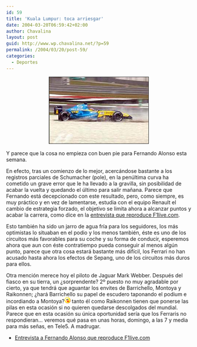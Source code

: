 ```yaml
---
id: 59
title: 'Kuala Lumpur: toca arriesgar'
date: 2004-03-20T06:59:42+02:00
author: Chavalina
layout: post
guid: http://www.wp.chavalina.net/?p=59
permalink: /2004/03/20/post-59/
categories:
  - Deportes
---
```

<p align="center">
  <img src="/imagenes/fotos/kuala-lumpur-split.jpg" width="270" height="180" border="1" title="fotografía de www.f1.com" alt="split de Alonso en Kuala Lumpur" />
</p>

Y parece que la cosa no empieza con buen pie para Fernando Alonso esta semana.

En efecto, tras un comienzo de lo mejor, acercándose bastante a los registros parciales de Schumacher (pole), en la penúltima curva ha cometido un grave error que le ha llevado a la gravilla, sin posibilidad de acabar la vuelta y quedando el último para salir mañana. Parece que Fernando está decepcionado con este resultado, pero, como siempre, es muy práctico y en vez de lamentarse, estudia con el equipo Renault el cambio de estrategia forzado, el objetivo se limita ahora a alcanzar puntos y acabar la carrera, como dice en la <a href="http://f1.racing-live.com/es/headlines/news/detail/040320145934.shtml" target="_blank">entrevista que reproduce F1live.com</a>. 

Esto también ha sido un jarro de agua fría para los seguidores, los más optimistas lo situaban en el podio y los menos también, éste es uno de los circuitos más favorables para su coche y su forma de conducir, esperemos ahora que aun con éste contratiempo pueda conseguir al menos algún punto, parece que otra cosa estará bastante más difícil, los Ferrari no han acusado hasta ahora los efectos de Sepang, uno de los circuitos más duros para ellos.

Otra mención merece hoy el piloto de Jaguar Mark Webber. Después del fiasco en su tierra, un ¿sorprendente? 2&ordm; puesto no muy agradable por cierto, ya que tendrá que aguantar los envites de Barrichello, Montoya y Raikonnen; ¿hará Barrichello su papel de escudero taponando el podium e incordiando a Montoya?![emo](/imagenes/emoticonos/lengua.gif) tanto él como Raikonnen tienen que ponerse las pilas en esta ocasión si no quieren quedarse descolgados del mundial. Parece que en esta ocasión su única oportunidad sería que los Ferraris no respondieran… veremos qué pasa en unas horas, domingo, a las 7 y media para más señas, en Tele5. A madrugar. 

  * <a href="http://f1.racing-live.com/es/headlines/news/detail/040320145934.shtml" target="_blank">Entrevista a Fernando Alonso que reproduce F1live.com</a>